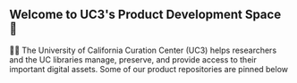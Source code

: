 ## Welcome to UC3's Product Development Space 👋

🙋‍♀️ The University of California Curation Center (UC3) helps researchers and the UC libraries manage, preserve, and provide access to their important digital assets.
Some of our product repositories are pinned below

<!--

**Here are some ideas to get you started:**

🌈 Contribution guidelines - how can the community get involved?
👩‍💻 Useful resources - where can the community find your docs? Is there anything else the community should know?
🍿 Fun facts - what does your team eat for breakfast?
🧙 Remember, you can do mighty things with the power of [Markdown](https://docs.github.com/github/writing-on-github/getting-started-with-writing-and-formatting-on-github/basic-writing-and-formatting-syntax)
-->
